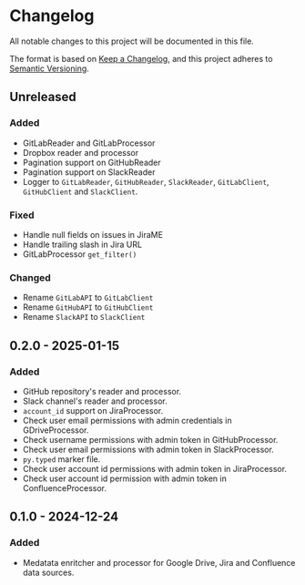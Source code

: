 # Changelog

All notable changes to this project will be documented in this file.

The format is based on [Keep a Changelog](https://keepachangelog.com/en/1.1.0/),
and this project adheres to [Semantic Versioning](https://semver.org/spec/v2.0.0.html).

## Unreleased

### Added

- GitLabReader and GitLabProcessor
- Dropbox reader and processor
- Pagination support on GitHubReader
- Pagination support on SlackReader
- Logger to `GitLabReader`, `GitHubReader`, `SlackReader`, `GitLabClient`, `GitHubClient` and `SlackClient`.

### Fixed

- Handle null fields on issues in JiraME
- Handle trailing slash in Jira URL
- GitLabProcessor `get_filter()`

### Changed

- Rename `GitLabAPI` to `GitLabClient`
- Rename `GitHubAPI` to `GitHubClient`
- Rename `SlackAPI` to `SlackClient`


## 0.2.0 - 2025-01-15

### Added

- GitHub repository's reader and processor.
- Slack channel's reader and processor.
- `account_id` support on JiraProcessor.
- Check user email permissions with admin credentials in GDriveProcessor.
- Check username permissions with admin token in GitHubProcessor.
- Check user email permissions with admin token in SlackProcessor.
- `py.typed` marker file.
- Check user account id permissions with admin token in JiraProcessor.
- Check user account id permission with admin token in ConfluenceProcessor.

## 0.1.0 - 2024-12-24

### Added

- Medatata enritcher and processor for Google Drive, Jira and Confluence data sources.
